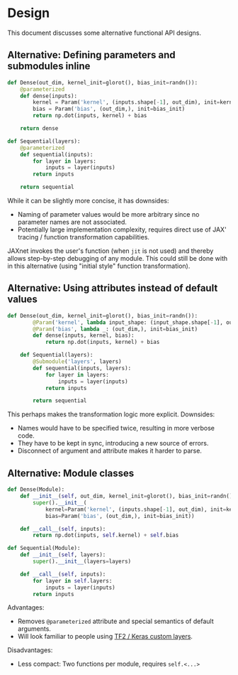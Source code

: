 # Design

This document discusses some alternative functional API designs.

## Alternative: Defining parameters and submodules inline

```python
def Dense(out_dim, kernel_init=glorot(), bias_init=randn()):
    @parameterized
    def dense(inputs):
        kernel = Param('kernel', (inputs.shape[-1], out_dim), init=kernel_init)
        bias = Param('bias', (out_dim,), init=bias_init)
        return np.dot(inputs, kernel) + bias

    return dense

def Sequential(layers):
    @parameterized
    def sequential(inputs):
        for layer in layers:
            inputs = layer(inputs)
        return inputs

    return sequential
```

While it can be slightly more concise, it has downsides:
- Naming of parameter values would be more arbitrary since no parameter names are not associated.
- Potentially large implementation complexity, requires direct use of JAX' tracing / function transformation capabilities.

JAXnet invokes the user's function (when `jit` is not used) and thereby allows step-by-step debugging of any module.
This could still be done with in this alternative (using "initial style" function transformation).

## Alternative: Using attributes instead of default values

```python
def Dense(out_dim, kernel_init=glorot(), bias_init=randn()):
        @Param('kernel', lambda input_shape: (input_shape.shape[-1], out_dim), init=kernel_init)
        @Param('bias', lambda _: (out_dim,), init=bias_init)
        def dense(inputs, kernel, bias):
            return np.dot(inputs, kernel) + bias

    def Sequential(layers):
        @Submodule('layers', layers)
        def sequential(inputs, layers):
            for layer in layers:
                inputs = layer(inputs)
            return inputs

        return sequential
```

This perhaps makes the transformation logic more explicit. Downsides:
- Names would have to be specified twice, resulting in more verbose code.
- They have to be kept in sync, introducing a new source of errors.
- Disconnect of argument and attribute makes it harder to parse.

## Alternative: Module classes

```python
def Dense(Module):
    def __init__(self, out_dim, kernel_init=glorot(), bias_init=randn()):
        super().__init__(
            kernel=Param('kernel', (inputs.shape[-1], out_dim), init=kernel_init)
            bias=Param('bias', (out_dim,), init=bias_init))

    def __call__(self, inputs):
        return np.dot(inputs, self.kernel) + self.bias

def Sequential(Module):
    def __init__(self, layers):
        super().__init__(layers=layers)

    def __call__(self, inputs):
        for layer in self.layers:
            inputs = layer(inputs)
        return inputs
```
Advantages:
- Removes `@parameterized` attribute and special semantics of default arguments.
- Will look familiar to people using [TF2 / Keras custom layers](https://www.tensorflow.org/beta/tutorials/eager/custom_layers).

Disadvantages:
- Less compact: Two functions per module, requires `self.<...>`